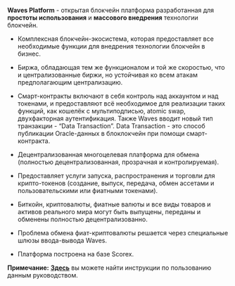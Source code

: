 **Waves Platform**  - открытая блокчейн платформа разработанная для  **простоты использования**  и   **массового внедрения** технологии блокчейн.

- Комплексная блокчейн-экосистема, которая предоставляет все необходимые функции для внедрения технологии блокчейн в бизнес.
- Биржа, обладающая тем же функционалом и той же скоростью, что и централизованные биржи, но устойчивая ко всем атакам предполагающим централизацию.
- Смарт-контракты включают в себя контроль над аккаунтом и над токенами, и предоставляют всё необходимое для реализации таких функций, как кошелёк с мультиподписью, atomic swap, двухфакторная аутентификация. Также Waves вводит новый тип транзакции - “Data Transaction”. Data Transaction - это способ публикации Oracle-данных  в блоклокчейн при помощи смарт-контракта.

- Децентрализованная многоцелевая платформа для обмена (полностью децентрализованная, прозрачная и контролируемая).

- Предоставляет услуги запуска, распространения и торговли для крипто-токенов (создание, выпуск, передача, обмен ассетами и пользовательскими или фиатными токенами).

- Биткойн, криптовалюты, фиатные валюты и все виды товаров и активов реального мира могут быть выпущены, переданы и обменены полностью децентрализованно.  

- Проблема обмена фиат-криптовалюты решается через специальные шлюзы ввода-вывода Waves.
- Платформа построена на базе Scorex.

**Примечание:**   [**Здесь**](https://docs.wavesplatform.com/overview/how-to-use-this-guide.html)  вы можете найти инструкции по пользованию данным руководством.
